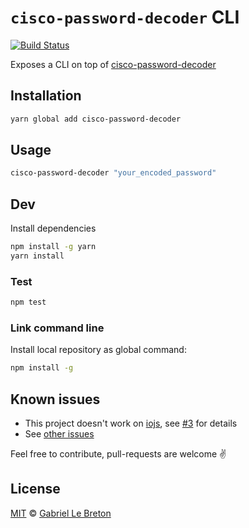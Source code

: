 # `cisco-password-decoder` CLI

[![Build Status](https://travis-ci.org/GabLeRoux/cisco-password-decoder-cli.svg?branch=master)](https://travis-ci.org/GabLeRoux/cisco-password-decoder-cli)

Exposes a CLI on top of [cisco-password-decoder](https://github.com/artemkin/cisco-password-decoder)

## Installation

```bash
yarn global add cisco-password-decoder
```

## Usage

```bash
cisco-password-decoder "your_encoded_password"
```

## Dev

Install dependencies

```bash
npm install -g yarn
yarn install
```

### Test

```bash
npm test
```

### Link command line

Install local repository as global command:

```bash
npm install -g
```

## Known issues

- This project doesn't work on [iojs](https://iojs.org/), see [#3](https://github.com/GabLeRoux/cisco-password-decoder-cli/issues/3) for details
- See [other issues](https://github.com/GabLeRoux/cisco-password-decoder-cli/issues?q=is%3Aissue+is%3Aopen+sort%3Aupdated-desc)

Feel free to contribute, pull-requests are welcome :v:

## License

[MIT](LICENSE.md) © [Gabriel Le Breton](https://gableroux.com)
